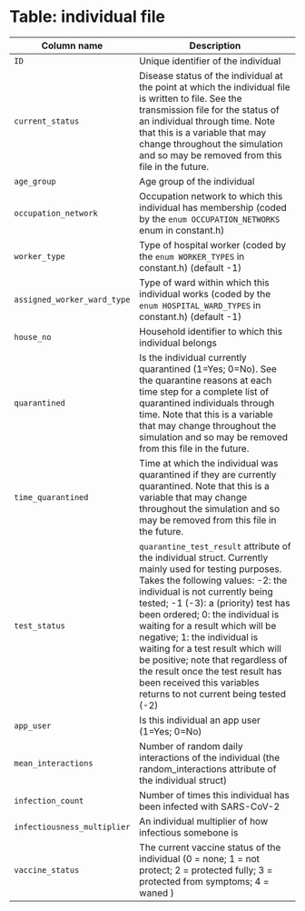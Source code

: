 # Table: individual file
| Column name | Description | 
|  ---- | ---- |
| `ID` | Unique identifier of the individual |
| `current_status` | Disease status of the individual at the point at which the individual file is written to file.  See the transmission file for the status of an individual through time.  Note that this is a variable that may change throughout the simulation and so may be removed from this file in the future.   |
| `age_group` | Age group of the individual |
| `occupation_network` | Occupation network to which this individual has membership (coded by the `enum OCCUPATION_NETWORKS` enum in constant.h) |
| `worker_type` | Type of hospital worker (coded by the `enum WORKER_TYPES` in constant.h) (default -1) |
| `assigned_worker_ward_type` | Type of ward within which this individual works (coded by the `enum HOSPITAL_WARD_TYPES` in constant.h) (default -1) |
| `house_no` | Household identifier to which this individual belongs |
| `quarantined` | Is the individual currently quarantined (1=Yes; 0=No).  See the quarantine reasons at each time step for a complete list of quarantined individuals through time.  Note that this is a variable that may change throughout the simulation and so may be removed from this file in the future.   |
| `time_quarantined` | Time at which the individual was quarantined if they are currently quarantined.  Note that this is a variable that may change throughout the simulation and so may be removed from this file in the future.   |
| `test_status` | `quarantine_test_result` attribute of the individual struct.  Currently mainly used for testing purposes.  Takes the following values: -2: the individual is not currently being tested; -1 (-3): a (priority) test has been ordered; 0: the individual is waiting for a result which will be negative; 1: the individual is waiting for a test result which will be positive; note that regardless of the result once the test result has been received this variables returns to not current being tested (-2) |
| `app_user` | Is this individual an app user  (1=Yes; 0=No) |
| `mean_interactions` | Number of random daily interactions of the individual (the random_interactions attribute of the individual struct) |
| `infection_count` | Number of times this individual has been infected with SARS-CoV-2 |
| `infectiousness_multiplier` | An individual multiplier of how infectious somebone is | 
| `vaccine_status` | The current vaccine status of the individual (0 = none; 1 = not protect; 2 = protected fully; 3 = protected from symptoms; 4 = waned )|